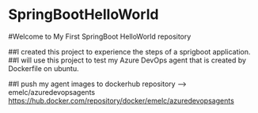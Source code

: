 # SpringBootHelloWorld

#Welcome to My First SpringBoot HelloWorld repository

##I created this project to experience the steps of a sprigboot application.
##I will use this project to test my Azure DevOps agent that is created by Dockerfile on ubuntu. 

##I push my agent images to dockerhub repository --> emelc/azuredevopsagents
https://hub.docker.com/repository/docker/emelc/azuredevopsagents
